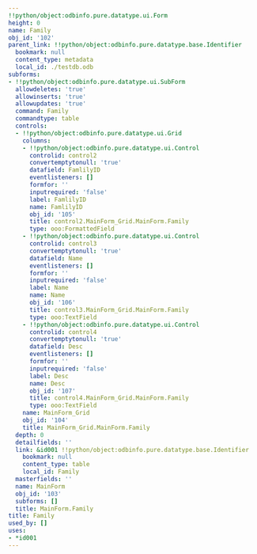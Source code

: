 ```yaml
---
!!python/object:odbinfo.pure.datatype.ui.Form
height: 0
name: Family
obj_id: '102'
parent_link: !!python/object:odbinfo.pure.datatype.base.Identifier
  bookmark: null
  content_type: metadata
  local_id: ./testdb.odb
subforms:
- !!python/object:odbinfo.pure.datatype.ui.SubForm
  allowdeletes: 'true'
  allowinserts: 'true'
  allowupdates: 'true'
  command: Family
  commandtype: table
  controls:
  - !!python/object:odbinfo.pure.datatype.ui.Grid
    columns:
    - !!python/object:odbinfo.pure.datatype.ui.Control
      controlid: control2
      convertemptytonull: 'true'
      datafield: FamlilyID
      eventlisteners: []
      formfor: ''
      inputrequired: 'false'
      label: FamlilyID
      name: FamlilyID
      obj_id: '105'
      title: control2.MainForm_Grid.MainForm.Family
      type: ooo:FormattedField
    - !!python/object:odbinfo.pure.datatype.ui.Control
      controlid: control3
      convertemptytonull: 'true'
      datafield: Name
      eventlisteners: []
      formfor: ''
      inputrequired: 'false'
      label: Name
      name: Name
      obj_id: '106'
      title: control3.MainForm_Grid.MainForm.Family
      type: ooo:TextField
    - !!python/object:odbinfo.pure.datatype.ui.Control
      controlid: control4
      convertemptytonull: 'true'
      datafield: Desc
      eventlisteners: []
      formfor: ''
      inputrequired: 'false'
      label: Desc
      name: Desc
      obj_id: '107'
      title: control4.MainForm_Grid.MainForm.Family
      type: ooo:TextField
    name: MainForm_Grid
    obj_id: '104'
    title: MainForm_Grid.MainForm.Family
  depth: 0
  detailfields: ''
  link: &id001 !!python/object:odbinfo.pure.datatype.base.Identifier
    bookmark: null
    content_type: table
    local_id: Family
  masterfields: ''
  name: MainForm
  obj_id: '103'
  subforms: []
  title: MainForm.Family
title: Family
used_by: []
uses:
- *id001
---
```

